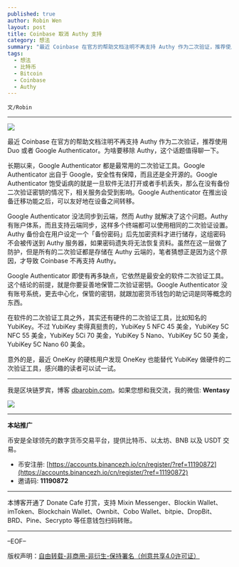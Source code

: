 ```yaml
---
published: true
author: Robin Wen
layout: post
title: Coinbase 取消 Authy 支持
category: 想法
summary: "最近 Coinbase 在官方的帮助文档注明不再支持 Authy 作为二次验证，推荐使用 Duo 或者 Google Authenticator。为啥要移除 Authy，这个话题值得聊一下。长期以来，Google Authenticator 都是最常用的二次验证工具。Google Authenticator 出自于 Google，安全性有保障，而且还是全开源的。Google Authenticator 饱受诟病的就是一旦软件无法打开或者手机丢失，那么在没有备份二次验证密钥的情况下，相关服务会受到影响。Google Authenticator 在推出设备迁移功能之后，可以友好地在设备之间转移。"
tags:
  - 想法
  - 比特币
  - Bitcoin
  - Coinbase
  - Authy
---
```


`文/Robin`

***

![](https://cdn.dbarobin.com/7xhbho7.png)

最近 Coinbase 在官方的帮助文档注明不再支持 Authy 作为二次验证，推荐使用 Duo 或者 Google Authenticator。为啥要移除 Authy，这个话题值得聊一下。

长期以来，Google Authenticator 都是最常用的二次验证工具。Google Authenticator 出自于 Google，安全性有保障，而且还是全开源的。Google Authenticator 饱受诟病的就是一旦软件无法打开或者手机丢失，那么在没有备份二次验证密钥的情况下，相关服务会受到影响。Google Authenticator 在推出设备迁移功能之后，可以友好地在设备之间转移。

Google Authenticator 没法同步到云端，然而 Authy 就解决了这个问题。Authy 有账户体系，而且支持云端同步，这样多个终端都可以使用相同的二次验证设置。Authy 备份会在用户设定一个「备份密码」后先加密资料才进行储存，这组密码不会被传送到 Authy 服务器，如果密码遗失将无法恢复资料。虽然在这一层做了防护，但是所有的二次验证都是存储在 Authy 云端的，笔者猜想正是因为这个原因，才导致 Coinbase 不再支持 Authy。

Google Authenticator 即使有再多缺点，它依然是最安全的软件二次验证工具。这个结论的前提，就是你要妥善地保管二次验证密钥。Google Authenticator 没有账号系统，更去中心化，保管的密钥，就跟加密货币钱包的助记词是同等概念的东西。

在软件的二次验证工具之外，其实还有硬件的二次验证工具，比如知名的 YubiKey。不过 YubiKey 卖得真挺贵的，YubiKey 5 NFC 45 美金，YubiKey 5C NFC 55 美金，YubiKey 5Ci 70 美金，YubiKey 5 Nano、YubiKey 5C 50 美金，YubiKey 5C Nano 60 美金。

意外的是，最近 OneKey 的硬核用户发现 OneKey 也能替代 YubiKey 做硬件的二次验证工具，感兴趣的读者可以试一试。

***

我是区块链罗宾，博客 [dbarobin.com](https://dbarobin.com/)。如果您想和我交流，我的微信: **Wentasy**

![](https://cdn.dbarobin.com/v4yywe2.png)

***

**本站推广**

币安是全球领先的数字货币交易平台，提供比特币、以太坊、BNB 以及 USDT 交易。

* 币安注册: [https://accounts.binancezh.io/cn/register/?ref=11190872](https://accounts.binancezh.io/cn/register/?ref=11190872)
* 邀请码: **11190872**

***

本博客开通了 Donate Cafe 打赏，支持 Mixin Messenger、Blockin Wallet、imToken、Blockchain Wallet、Ownbit、Cobo Wallet、bitpie、DropBit、BRD、Pine、Secrypto 等任意钱包扫码转账。

<center>
    <div class="--donate-button"
         data-button-id="f8b9df0d-af9a-460d-8258-d3f435445075"
    ></div>
</center>

***

–EOF–

版权声明：[自由转载-非商用-非衍生-保持署名（创意共享4.0许可证）](http://creativecommons.org/licenses/by-nc-nd/4.0/deed.zh)